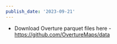 ```yaml
---
publish_date: '2023-09-21'
---
```

- Download Overture parquet files here - https://github.com/OvertureMaps/data
